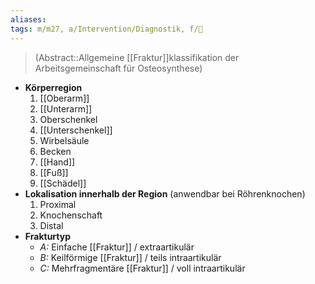 ```yaml
---
aliases: 
tags: m/m27, a/Intervention/Diagnostik, f/🦴
---
```

> (Abstract::Allgemeine [[Fraktur]]klassifikation der Arbeitsgemeinschaft für Osteosynthese)
- **Körperregion**
	1. [[Oberarm]]
	2. [[Unterarm]]
	3. Oberschenkel
	4. [[Unterschenkel]]
	5. Wirbelsäule
	6. Becken
	7. [[Hand]]
	8. [[Fuß]]
	9. [[Schädel]]
- **Lokalisation innerhalb der Region** (anwendbar bei Röhrenknochen)
	1. Proximal
	2. Knochenschaft
	3. Distal
- **Frakturtyp**
	- *A:* Einfache [[Fraktur]] / extraartikulär
	- *B:* Keilförmige [[Fraktur]] / teils intraartikulär
	- *C:* Mehrfragmentäre [[Fraktur]] / voll intraartikulär